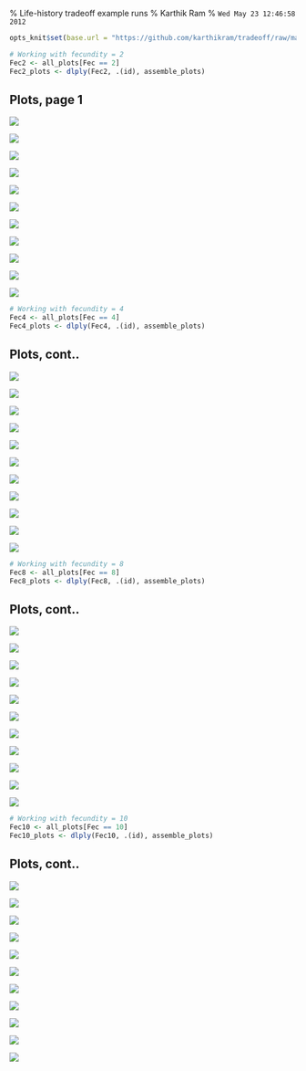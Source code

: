 % Life-history tradeoff example runs
% Karthik Ram
% `Wed May 23 12:46:58 2012`

<!-- Setting up R -->







```r
opts_knit$set(base.url = "https://github.com/karthikram/tradeoff/raw/master/docs/")
```









```r
# Working with fecundity = 2
Fec2 <- all_plots[Fec == 2]
Fec2_plots <- dlply(Fec2, .(id), assemble_plots)
```





## Plots, page 1
![](https://github.com/karthikram/tradeoff/raw/master/docs/figure/Fec_2_p1.png)

![](https://github.com/karthikram/tradeoff/raw/master/docs/figure/Fec_2_p1.png)

![](https://github.com/karthikram/tradeoff/raw/master/docs/figure/Fec_2_p2.png)

![](https://github.com/karthikram/tradeoff/raw/master/docs/figure/Fec_2_p3.png)

![](https://github.com/karthikram/tradeoff/raw/master/docs/figure/Fec_2_p4.png)

![](https://github.com/karthikram/tradeoff/raw/master/docs/figure/Fec_2_p5.png)

![](https://github.com/karthikram/tradeoff/raw/master/docs/figure/Fec_2_p6.png)

![](https://github.com/karthikram/tradeoff/raw/master/docs/figure/Fec_2_p7.png)

![](https://github.com/karthikram/tradeoff/raw/master/docs/figure/Fec_2_p8.png)

![](https://github.com/karthikram/tradeoff/raw/master/docs/figure/Fec_2_p10.png)

![](https://github.com/karthikram/tradeoff/raw/master/docs/figure/Fec_2_p11.png)




```r
# Working with fecundity = 4
Fec4 <- all_plots[Fec == 4]
Fec4_plots <- dlply(Fec4, .(id), assemble_plots)
```




## Plots, cont..
![](https://github.com/karthikram/tradeoff/raw/master/docs/figure/Fec_4_p1.png)

![](https://github.com/karthikram/tradeoff/raw/master/docs/figure/Fec_4_p1.png)

![](https://github.com/karthikram/tradeoff/raw/master/docs/figure/Fec_4_p2.png)

![](https://github.com/karthikram/tradeoff/raw/master/docs/figure/Fec_4_p3.png)

![](https://github.com/karthikram/tradeoff/raw/master/docs/figure/Fec_4_p4.png)

![](https://github.com/karthikram/tradeoff/raw/master/docs/figure/Fec_4_p5.png)

![](https://github.com/karthikram/tradeoff/raw/master/docs/figure/Fec_4_p6.png)

![](https://github.com/karthikram/tradeoff/raw/master/docs/figure/Fec_4_p7.png)

![](https://github.com/karthikram/tradeoff/raw/master/docs/figure/Fec_4_p8.png)

![](https://github.com/karthikram/tradeoff/raw/master/docs/figure/Fec_4_p10.png)

![](https://github.com/karthikram/tradeoff/raw/master/docs/figure/Fec_4_p11.png)





```r
# Working with fecundity = 8
Fec8 <- all_plots[Fec == 8]
Fec8_plots <- dlply(Fec8, .(id), assemble_plots)
```





## Plots, cont..
![](https://github.com/karthikram/tradeoff/raw/master/docs/figure/Fec_8_p1.png)

![](https://github.com/karthikram/tradeoff/raw/master/docs/figure/Fec_8_p1.png)

![](https://github.com/karthikram/tradeoff/raw/master/docs/figure/Fec_8_p2.png)

![](https://github.com/karthikram/tradeoff/raw/master/docs/figure/Fec_8_p3.png)

![](https://github.com/karthikram/tradeoff/raw/master/docs/figure/Fec_8_p4.png)

![](https://github.com/karthikram/tradeoff/raw/master/docs/figure/Fec_8_p5.png)

![](https://github.com/karthikram/tradeoff/raw/master/docs/figure/Fec_8_p6.png)

![](https://github.com/karthikram/tradeoff/raw/master/docs/figure/Fec_8_p7.png)

![](https://github.com/karthikram/tradeoff/raw/master/docs/figure/Fec_8_p8.png)

![](https://github.com/karthikram/tradeoff/raw/master/docs/figure/Fec_8_p10.png)

![](https://github.com/karthikram/tradeoff/raw/master/docs/figure/Fec_8_p11.png)




```r
# Working with fecundity = 10
Fec10 <- all_plots[Fec == 10]
Fec10_plots <- dlply(Fec10, .(id), assemble_plots)
```





## Plots, cont..
![](https://github.com/karthikram/tradeoff/raw/master/docs/figure/Fec_10_p1.png)

![](https://github.com/karthikram/tradeoff/raw/master/docs/figure/Fec_10_p1.png)

![](https://github.com/karthikram/tradeoff/raw/master/docs/figure/Fec_10_p2.png)

![](https://github.com/karthikram/tradeoff/raw/master/docs/figure/Fec_10_p3.png)

![](https://github.com/karthikram/tradeoff/raw/master/docs/figure/Fec_10_p4.png)

![](https://github.com/karthikram/tradeoff/raw/master/docs/figure/Fec_10_p5.png)

![](https://github.com/karthikram/tradeoff/raw/master/docs/figure/Fec_10_p6.png)

![](https://github.com/karthikram/tradeoff/raw/master/docs/figure/Fec_10_p7.png)

![](https://github.com/karthikram/tradeoff/raw/master/docs/figure/Fec_10_p8.png)

![](https://github.com/karthikram/tradeoff/raw/master/docs/figure/Fec_10_p10.png)

![](https://github.com/karthikram/tradeoff/raw/master/docs/figure/Fec_10_p11.png)

